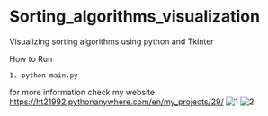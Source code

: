 # Sorting_algorithms_visualization
Visualizing sorting algorithms using python and Tkinter

How to Run
~~~
1. python main.py
~~~
for more information check my website: https://ht21992.pythonanywhere.com/en/my_projects/29/
![1](https://user-images.githubusercontent.com/47816410/146675718-95078a33-ac81-4b98-97ce-a79b77e93151.png)
![2](https://user-images.githubusercontent.com/47816410/146675754-0d7a04c0-c9d4-415f-b622-1319c3dacddc.png)

